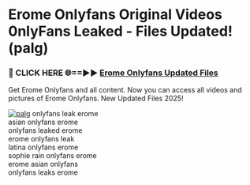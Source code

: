 # Erome Onlyfans Original Videos 0nlyFans Leaked - Files Updated! (palg)

<h3>🔴 CLICK HERE 🌐==►► <a href="https://tinyurl.com/brd5kh86" rel="nofollow">Erome Onlyfans Updated Files</a></h3>

Get Erome Onlyfans and all content. Now you can access all videos and pictures of Erome Onlyfans. New Updated Files 2025!

[![palg](https://i.imgur.com/K7sEzmb.gif)](https://tinyurl.com/brd5kh86)
onlyfans leak erome<br>
asian onlyfans erome<br>
onlyfans leaked erome<br>
erome onlyfans leak<br>
latina onlyfans erome<br>
sophie rain onlyfans erome<br>
erome asian onlyfans<br>
onlyfans leaks erome